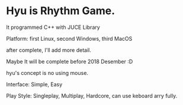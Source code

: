 # Hyu is Rhythm Game.

It programmed C++ with JUCE Library


Platform: first Linux, second Windows, third MacOS

after complete, I'll add more detail.


Maybe It will be complete before 2018 Desember :D


hyu's concept is no using mouse.


Interface: Simple, Easy


Play Style: Singleplay, Multiplay, Hardcore, can use keboard arry fully. 
